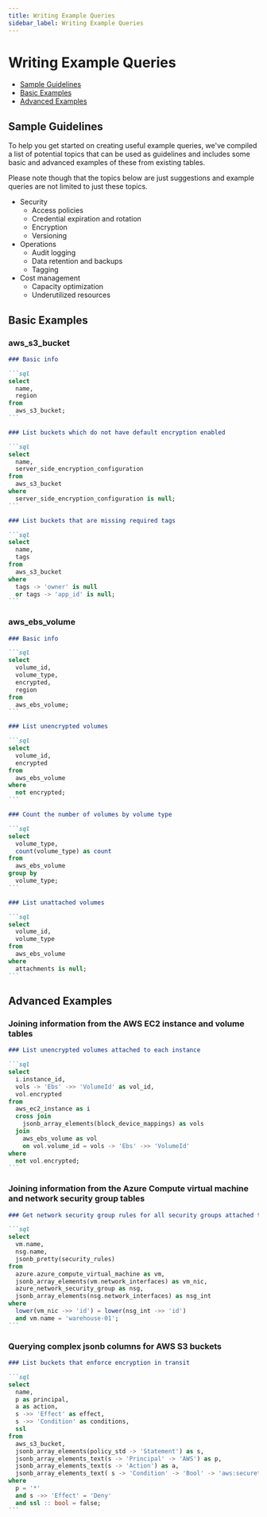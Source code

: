```yaml
---
title: Writing Example Queries
sidebar_label: Writing Example Queries
---
```


# Writing Example Queries

- [Sample Guidelines](#sample-guidelines)
- [Basic Examples](#basic-examples)
- [Advanced Examples](#advanced-examples)

## Sample Guidelines

To help you get started on creating useful example queries, we've compiled a
list of potential topics that can be used as guidelines and includes some
basic and advanced examples of these from existing tables.

Please note though that the topics below are just suggestions and example
queries are not limited to just these topics.

- Security
  - Access policies
  - Credential expiration and rotation
  - Encryption
  - Versioning
- Operations
  - Audit logging
  - Data retention and backups
  - Tagging
- Cost management
  - Capacity optimization
  - Underutilized resources

## Basic Examples

### aws_s3_bucket

````markdown
### Basic info

```sql
select
  name,
  region
from
  aws_s3_bucket;
```

### List buckets which do not have default encryption enabled

```sql
select
  name,
  server_side_encryption_configuration
from
  aws_s3_bucket
where
  server_side_encryption_configuration is null;
```

### List buckets that are missing required tags

```sql
select
  name,
  tags
from
  aws_s3_bucket
where
  tags -> 'owner' is null
  or tags -> 'app_id' is null;
```
````

### aws_ebs_volume

````markdown
### Basic info

```sql
select
  volume_id,
  volume_type,
  encrypted,
  region
from
  aws_ebs_volume;
```

### List unencrypted volumes

```sql
select
  volume_id,
  encrypted
from
  aws_ebs_volume
where
  not encrypted;
```

### Count the number of volumes by volume type

```sql
select
  volume_type,
  count(volume_type) as count
from
  aws_ebs_volume
group by
  volume_type;
```

### List unattached volumes

```sql
select
  volume_id,
  volume_type
from
  aws_ebs_volume
where
  attachments is null;
```
````

## Advanced Examples

### Joining information from the AWS EC2 instance and volume tables

````markdown
### List unencrypted volumes attached to each instance

```sql
select
  i.instance_id,
  vols -> 'Ebs' ->> 'VolumeId' as vol_id,
  vol.encrypted
from
  aws_ec2_instance as i
  cross join
    jsonb_array_elements(block_device_mappings) as vols
  join
    aws_ebs_volume as vol
    on vol.volume_id = vols -> 'Ebs' ->> 'VolumeId'
where
  not vol.encrypted;
```
````

### Joining information from the Azure Compute virtual machine and network security group tables

````markdown
### Get network security group rules for all security groups attached to a virtual machine

```sql
select
  vm.name,
  nsg.name,
  jsonb_pretty(security_rules)
from
  azure.azure_compute_virtual_machine as vm,
  jsonb_array_elements(vm.network_interfaces) as vm_nic,
  azure_network_security_group as nsg,
  jsonb_array_elements(nsg.network_interfaces) as nsg_int
where
  lower(vm_nic ->> 'id') = lower(nsg_int ->> 'id')
  and vm.name = 'warehouse-01';
```
````

### Querying complex jsonb columns for AWS S3 buckets

````markdown
### List buckets that enforce encryption in transit

```sql
select
  name,
  p as principal,
  a as action,
  s ->> 'Effect' as effect,
  s ->> 'Condition' as conditions,
  ssl
from
  aws_s3_bucket,
  jsonb_array_elements(policy_std -> 'Statement') as s,
  jsonb_array_elements_text(s -> 'Principal' -> 'AWS') as p,
  jsonb_array_elements_text(s -> 'Action') as a,
  jsonb_array_elements_text( s -> 'Condition' -> 'Bool' -> 'aws:securetransport' ) as ssl
where
  p = '*'
  and s ->> 'Effect' = 'Deny'
  and ssl :: bool = false;
```
````

